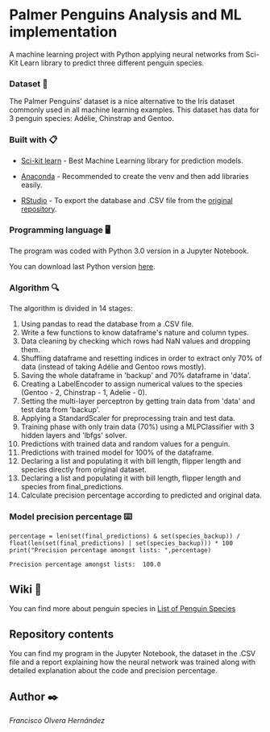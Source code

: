 # Palmer Penguins Analysis and ML implementation
A machine learning project with Python applying neural networks from Sci-Kit Learn library to predict three different penguin species.

### Dataset 🚀

The Palmer Penguins’ dataset is a nice alternative to the Iris dataset commonly used in all machine learning examples. This dataset has data for 3 penguin species: Adélie, Chinstrap and Gentoo.


### Built with 📋

* [Sci-kit learn](https://scikit-learn.org/stable/install.html) - Best Machine Learning library for prediction models.

* [Anaconda](https://www.anaconda.com/products/individual) - Recommended to create the venv and then add libraries easily.

* [RStudio](https://www.rstudio.com/products/rstudio/download/) - To export the database and .CSV file from the [original repository](https://github.com/allisonhorst/palmerpenguins).


### Programming language 🖥️

The program was coded with Python 3.0 version in a Jupyter Notebook.

You can download last Python version [here](https://www.python.org/downloads/).



### Algorithm 🔍

The algorithm is divided in 14 stages:
1. Using pandas to read the database from a .CSV file.
2. Write a few functions to know dataframe's nature and column types.
3. Data cleaning by checking which rows had NaN values and dropping them.
4. Shuffling dataframe and resetting indices in order to extract only 70% of data (instead of taking Adélie and Gentoo rows mostly).
5. Saving the whole dataframe in 'backup' and 70% dataframe in 'data'.
6. Creating a LabelEncoder to assign numerical values to the species (Gentoo - 2,   Chinstrap - 1,    Adelie - 0).
7. Setting the multi-layer perceptron by getting train data from 'data' and test data from 'backup'.
8. Applying a StandardScaler for preprocessing train and test data.
9. Training phase with only train data (70%) using a MLPClassifier with 3 hidden layers and 'lbfgs' solver.
10. Predictions with trained data and random values for a penguin.
11. Predictions with trained model for 100% of the dataframe.
12. Declaring a list and populating it with bill length, flipper length and species directly from original dataset.
13. Declaring a list and populating it with bill length, flipper length and species from final_predictions.
14. Calculate precision percentage according to predicted and original data.


### Model precision percentage ⌨️

```
percentage = len(set(final_predictions) & set(species_backup)) / float(len(set(final_predictions) | set(species_backup))) * 100
print("Precision percentage amongst lists: ",percentage)

Precision percentage amongst lists:  100.0
```


## Wiki 📖

You can find more about penguin species in [List of Penguin Species](https://www.birdlife.org/worldwide/news/list-penguin-species)

## Repository contents
You can find my program in the Jupyter Notebook, the dataset in the .CSV file and a report explaining how the neural network was trained along with detailed explanation about the code and precision percentage.

## Author ✒️

_Francisco Olvera Hernández_

